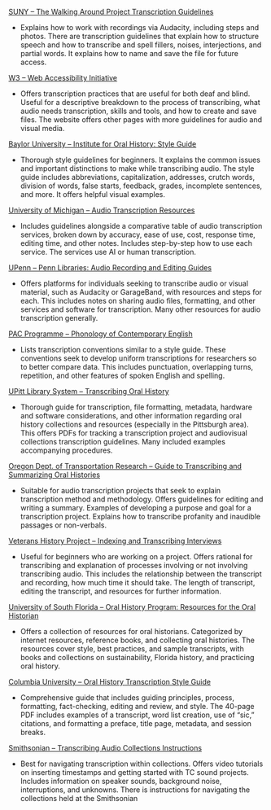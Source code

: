 [SUNY – The Walking Around Project Transcription Guidelines](http://www.psychology.sunysb.edu/sbrennan-/wacpublic/Transcription%20Guidelines.pdf)

- Explains how to work with recordings via Audacity, including steps and photos. There are transcription guidelines that explain how to structure speech and how to transcribe and spell fillers, noises, interjections, and partial words. It explains how to name and save the file for future access.

[W3 – Web Accessibility Initiative](https://www.w3.org/WAI/media/av/transcripts/)

- Offers transcription practices that are useful for both deaf and blind. Useful for a descriptive breakdown to the process of transcribing, what audio needs transcription, skills and tools, and how to create and save files. The website offers other pages with more guidelines for audio and visual media.

[Baylor University – Institute for Oral History: Style Guide](https://www.baylor.edu/library/index.php?id=974464)

- Thorough style guidelines for beginners. It explains the common issues and important distinctions to make while transcribing audio. The style guide includes abbreviations, capitalization, addresses, crutch words, division of words, false starts, feedback, grades, incomplete sentences, and more. It offers helpful visual examples.

[University of Michigan – Audio Transcription Resources](https://guides.lib.umich.edu/c.php?g=839924&p=6982326)

- Includes guidelines alongside a comparative table of audio transcription services, broken down by accuracy, ease of use, cost, response time, editing time, and other notes. Includes step-by-step how to use each service. The services use AI or human transcription.

[UPenn – Penn Libraries: Audio Recording and Editing Guides](https://guides.library.upenn.edu/audio/overview)

- Offers platforms for individuals seeking to transcribe audio or visual material, such as Audacity or GarageBand, with resources and steps for each. This includes notes on sharing audio files, formatting, and other services and software for transcription. Many other resources for audio transcription generally.

[PAC Programme – Phonology of Contemporary English](https://www.pacprogramme.net/Transcription-conventions)

- Lists transcription conventions similar to a style guide. These conventions seek to develop uniform transcriptions for researchers so to better compare data. This includes punctuation, overlapping turns, repetition, and other features of spoken English and spelling.

[UPitt Library System – Transcribing Oral History](https://pitt.libguides.com/oralhistorytoolkit/transcribing)

- Thorough guide for transcription, file formatting, metadata, hardware and software considerations, and other information regarding oral history collections and resources (especially in the Pittsburgh area). This offers PDFs for tracking a transcription project and audiovisual collections transcription guidelines. Many included examples accompanying procedures.

[Oregon Dept. of Transportation Research – Guide to Transcribing and Summarizing Oral Histories](https://www.oregon.gov/odot/Programs/ResearchDocuments/guide_to_transcribing_and_summarizing_oral_histories.pdf)

- Suitable for audio transcription projects that seek to explain transcription method and methodology. Offers guidelines for editing and writing a summary. Examples of developing a purpose and goal for a transcription project. Explains how to transcribe profanity and inaudible passages or non-verbals.

[Veterans History Project – Indexing and Transcribing Interviews](https://www.loc.gov/vets/transcribe.html)

- Useful for beginners who are working on a project. Offers rational for transcribing and explanation of processes involving or not involving transcribing audio. This includes the relationship between the transcript and recording, how much time it should take. The length of transcript, editing the transcript, and resources for further information.

[University of South Florida – Oral History Program: Resources for the Oral Historian](https://guides.lib.usf.edu/c.php?g=5770&p=25631)

- Offers a collection of resources for oral historians. Categorized by internet resources, reference books, and collecting oral histories. The resources cover style, best practices, and sample transcripts, with books and collections on sustainability, Florida history, and practicing oral history. 

[Columbia University – Oral History Transcription Style Guide](https://static1.squarespace.com/static/575a10ba27d4bd5d7300a207/t/621cf621281bcd63d23a3dde/1646065186028/CCOHR+Transcript+Style+Guide+2022.pdfhttps:/static1.squarespace.com/static/575a10ba27d4bd5d7300a207/t/621cf621281bcd63d23a3dde/1646065186028/CCOHR+Transcript+Style+Guide+2022.pdf)

- Comprehensive guide that includes guiding principles, process, formatting, fact-checking, editing and review, and style. The 40-page PDF includes examples of a transcript, word list creation, use of “sic,” citations, and formatting a preface, title page, metadata, and session breaks.  

[Smithsonian – Transcribing Audio Collections Instructions](https://transcription.si.edu/audioinstructions)

- Best for navigating transcription within collections. Offers video tutorials on inserting timestamps and getting started with TC sound projects. Includes information on speaker sounds, background noise, interruptions, and unknowns. There is instructions for navigating the collections held at the Smithsonian


